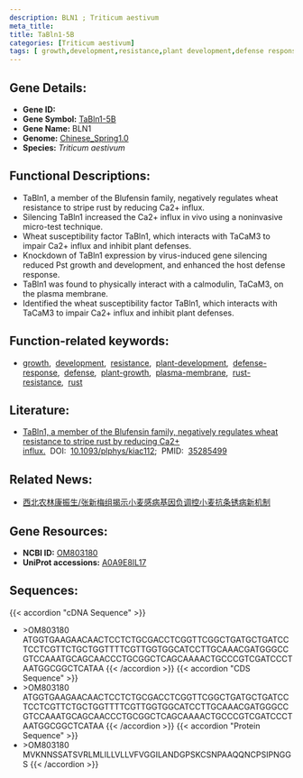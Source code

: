 ```yaml
---
description: BLN1 ; Triticum aestivum
meta_title:
title: TaBln1-5B
categories: [Triticum aestivum]
tags: [ growth,development,resistance,plant development,defense response,defense,plant growth,plasma membrane,rust resistance,rust ]
---
```


## Gene Details:
- **Gene ID:**	[]()
- **Gene Symbol:** <u>TaBln1-5B</u>
- **Gene Name:** BLN1 
- **Genome:** [Chinese_Spring1.0](https://ensembl.gramene.org/Triticum_aestivum/Info/Index)
- **Species:** *Triticum aestivum*

## Functional Descriptions:
   - TaBln1, a member of the Blufensin family, negatively regulates wheat resistance to stripe rust by reducing Ca2+ influx.
   - Silencing TaBln1 increased the Ca2+ influx in vivo using a noninvasive micro-test technique.
   - Wheat susceptibility factor TaBln1, which interacts with TaCaM3 to impair Ca2+ influx and inhibit plant defenses.
   - Knockdown of TaBln1 expression by virus-induced gene silencing reduced Pst growth and development, and enhanced the host defense response.
   - TaBln1 was found to physically interact with a calmodulin, TaCaM3, on the plasma membrane.
   - Identified the wheat susceptibility factor TaBln1, which interacts with TaCaM3 to impair Ca2+ influx and inhibit plant defenses.

## Function-related keywords:
   - [growth](/tags/growth/),&nbsp;&nbsp;[development](/tags/development/),&nbsp;&nbsp;[resistance](/tags/resistance/),&nbsp;&nbsp;[plant-development](/tags/plant-development/),&nbsp;&nbsp;[defense-response](/tags/defense-response/),&nbsp;&nbsp;[defense](/tags/defense/),&nbsp;&nbsp;[plant-growth](/tags/plant-growth/),&nbsp;&nbsp;[plasma-membrane](/tags/plasma-membrane/),&nbsp;&nbsp;[rust-resistance](/tags/rust-resistance/),&nbsp;&nbsp;[rust](/tags/rust/)

## Literature:
   - [TaBln1, a member of the Blufensin family, negatively regulates wheat resistance to stripe rust by reducing Ca2+ influx.]( https://academic.oup.com/plphys/article/189/3/1380/6548166?login=true)&nbsp;&nbsp;DOI:&nbsp;&nbsp;[10.1093/plphys/kiac112](https://academic.oup.com/plphys/article/189/3/1380/6548166?login=true);&nbsp;&nbsp;PMID:&nbsp;&nbsp;[35285499](https://pubmed.ncbi.nlm.nih.gov/35285499/)

## Related News:
   - [西北农林康振生/张新梅组揭示小麦感病基因负调控小麦抗条锈病新机制](https://mp.weixin.qq.com/s?__biz=MzIyOTY2NDYyNQ==&mid=2247539433&idx=3&sn=e1bab38362ac4bcb68ef28fbda4fbd33&chksm=e8bd28f7dfcaa1e1b23b2ab5a6360e3064b0fa02f8989d1d046e41199955301ae05069db747d&scene=27#wechat_redirect)

## Gene Resources:
- **NCBI ID:**  [OM803180](https://www.ncbi.nlm.nih.gov/gene/?term=OM803180)
- **UniProt accessions:** [A0A9E8IL17](https://www.uniprot.org/uniprotkb/A0A9E8IL17/entry)

## Sequences:
{{< accordion "cDNA Sequence" >}}
- \>OM803180<br>
ATGGTGAAGAACAACTCCTCTGCGACCTCGGTTCGGCTGATGCTGATCCTCCTCGTTCTGCTGGTTTTCGTTGGTGGCATCCTTGCAAACGATGGGCCGTCCAAATGCAGCAACCCTGCGGCTCAGCAAAACTGCCCGTCGATCCCTAATGGCGGCTCATAA
{{< /accordion >}}
{{< accordion "CDS Sequence" >}}
- \>OM803180<br>
ATGGTGAAGAACAACTCCTCTGCGACCTCGGTTCGGCTGATGCTGATCCTCCTCGTTCTGCTGGTTTTCGTTGGTGGCATCCTTGCAAACGATGGGCCGTCCAAATGCAGCAACCCTGCGGCTCAGCAAAACTGCCCGTCGATCCCTAATGGCGGCTCATAA
{{< /accordion >}}
{{< accordion "Protein Sequence" >}}
- \>OM803180<br>
MVKNNSSATSVRLMLILLVLLVFVGGILANDGPSKCSNPAAQQNCPSIPNGGS
{{< /accordion >}}
